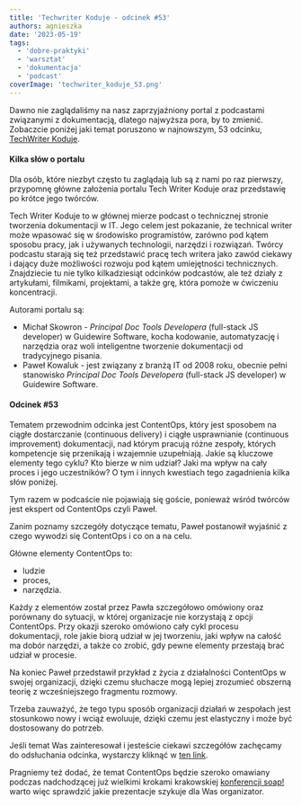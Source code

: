```yaml
---
title: 'Techwriter Koduje - odcinek #53'
authors: agnieszka
date: '2023-05-19'
tags:
  - 'dobre-praktyki'
  - 'warsztat'
  - 'dokumentacja'
  - 'podcast'
coverImage: 'techwriter_koduje_53.png'
---
```


Dawno nie zaglądaliśmy na nasz zaprzyjaźniony portal z podcastami związanymi z
dokumentacją, dlatego najwyższa pora, by to zmienić. Zobaczcie poniżej jaki
temat poruszono w najnowszym, 53 odcinku,
[TechWriter Koduje](https://techwriterkoduje.pl/).

<!--truncate-->

#### Kilka słów o portalu

Dla osób, które niezbyt często tu zaglądają lub są z nami po raz pierwszy,
przypomnę główne założenia portalu Tech Writer Koduje oraz przedstawię po krótce
jego twórców.

Tech Writer Koduje to w głównej mierze podcast o technicznej stronie tworzenia
dokumentacji w IT. Jego celem jest pokazanie, że technical writer może wpasować
się w środowisko programistów, zarówno pod kątem sposobu pracy, jak i używanych
technologii, narzędzi i rozwiązań. Twórcy podcastu starają się też przedstawić
pracę tech writera jako zawód ciekawy i dający duże możliwości rozwoju pod kątem
umiejętności technicznych. Znajdziecie tu nie tylko kilkadziesiąt odcinków
podcastów, ale też działy z artykułami, filmikami, projektami, a także grę,
która pomoże w ćwiczeniu koncentracji.

Autorami portalu są:

- Michał Skowron - *Principal Doc Tools Developera* (full-stack JS developer) w
  Guidewire Software, kocha kodowanie, automatyzację i narzędzia oraz woli
  inteligentne tworzenie dokumentacji od tradycyjnego pisania.
- Paweł Kowaluk - jest związany z branżą IT od 2008 roku, obecnie pełni
  stanowisko _Principal Doc Tools Developera_ (full-stack JS developer) w
  Guidewire Software.

#### Odcinek #53

Tematem przewodnim odcinka jest ContentOps, który jest sposobem na ciągłe
dostarczanie (continuous delivery) i ciągłe usprawnianie (continuous
improvement) dokumentacji, nad którym pracują różne zespoły, których kompetencje
się przenikają i wzajemnie uzupełniają. Jakie są kluczowe elementy tego cyklu?
Kto bierze w nim udział? Jaki ma wpływ na cały proces i jego uczestników? O tym
i innych kwestiach tego zagadnienia kilka słów poniżej.

Tym razem w podcaście nie pojawiają się goście, ponieważ wśród twórców jest
ekspert od ContentOps czyli Paweł.

Zanim poznamy szczegóły dotyczące tematu, Paweł postanowił wyjaśnić z czego
wywodzi się ContentOps i co on a na celu.

Główne elementy ContentOps to:

- ludzie
- proces,
- narzędzia.

Każdy z elementów został przez Pawła szczegółowo omówiony oraz porównany do
sytuacji, w której organizacje nie korzystają z opcji ContentOps. Przy okazji
szeroko omówiono cały cykl procesu dokumentacji, role jakie biorą udział w jej
tworzeniu, jaki wpływ na całość ma dobór narzędzi, a także co zrobić, gdy pewne
elementy przestają brać udział w procesie.

Na koniec Paweł przedstawił przykład z życia z działalności ContentOps w swojej
organizacji, dzięki czemu słuchacze mogą lepiej zrozumieć obszerną teorię z
wcześniejszego fragmentu rozmowy.

Trzeba zauważyć, że tego typu sposób organizacji działań w zespołach jest
stosunkowo nowy i wciąż ewoluuje, dzięki czemu jest elastyczny i może być
dostosowany do potrzeb.

Jeśli temat Was zainteresował i jesteście ciekawi szczegółów zachęcamy do
odsłuchania odcinka, wystarczy kliknąć w
[ten link](https://techwriterkoduje.pl/blog/2023/4/24/53).

Pragniemy też dodać, że temat ContentOps będzie szeroko omawiany podczas
nadchodzącej już wielkimi krokami krakowskiej
[konferencji soap!](https://soapconf.com/) warto więc sprawdzić jakie
prezentacje szykuje dla Was organizator.
